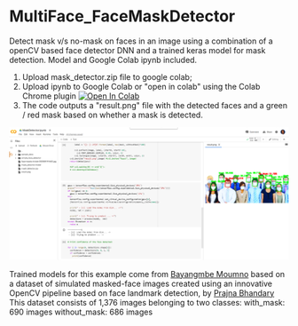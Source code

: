 # MultiFace_FaceMaskDetector
Detect mask v/s no-mask on faces in an image using a combination of a openCV based face detector DNN and a trained keras model for mask detection.  Model and Google Colab ipynb included. 

1) Upload mask_detector.zip file to google colab;
2) Upload ipynb to Google Colab or "open in colab" using the Colab Chrome plugin 
   [![Open In Colab](https://colab.research.google.com/assets/colab-badge.svg)](https://colab.research.google.com/github/menonpg/MultiFace_FaceMaskDetector/blob/master/MaskDetector.ipynb)
3) The code outputs a "result.png" file with the detected faces and a green / red mask based on whether a mask is detected. 
   
![Sample Google Colab session](screenshots/ColabScreenshot.PNG)

Trained models for this example come from [Bayangmbe Moumno](https://github.com/bm777/humanface-mask-detector) based on a dataset of simulated masked-face images created using an innovative OpenCV pipeline based on face landmark detection, by [Prajna Bhandary](https://lnkd.in/fJTAP_D)
This dataset consists of 1,376 images belonging to two classes:
with_mask: 690 images
without_mask: 686 images

